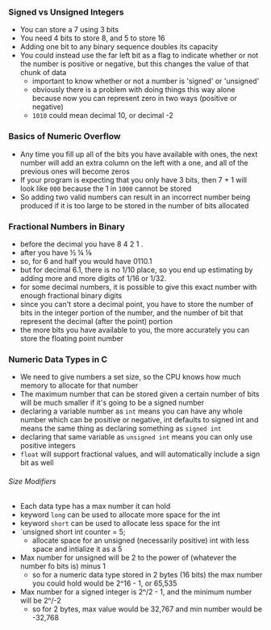 ### Signed vs Unsigned Integers
- You can store a 7 using 3 bits
- You need 4 bits to store 8, and 5 to store 16
- Adding one bit to any binary sequence doubles its capacity
- You could instead use the far left bit as a flag to indicate whether or not the number is positive or negative, but this changes the value of that chunk of data
  - important to know whether or not a number is 'signed' or 'unsigned'
  - obviously there is a problem with doing things this way alone because now you can represent zero in two ways (positive or negative)
  - `1010` could mean decimal 10, or decimal -2

### Basics of Numeric Overflow
- Any time you fill up all of the bits you have available with ones, the next number will add an extra column on the left with a one, and all of the previous ones will become zeros
- If your program is expecting that you only have 3 bits, then 7 + 1 will look like `000` because the 1 in `1000` cannot be stored
- So adding two valid numbers can result in an incorrect number being produced if it is too large to be stored in the number of bits allocated

### Fractional Numbers in Binary
- before the decimal you have 8 4 2 1 .
- after you have ½ ¼ ⅛
- so, for 6 and half you would have 0110.1
- but for decimal 6.1, there is no 1/10 place, so you end up estimating by adding more and more digits of 1/16 or 1/32.
- for some decimal numbers, it is possible to give this exact number with enough fractional binary digits
- since you can't store a decimal point, you have to store the number of bits in the integer portion of the number, and the number of bit that represent the decimal (after the point) portion
- the more bits you have available to you, the more accurately you can store the floating point number

### Numeric Data Types in C
- We need to give numbers a set size, so the CPU knows how much memory to allocate for that number
- The maximum number that can be stored given a certain number of bits will be much smaller if it's going to be a signed number
- declaring a variable number as `int` means you can have any whole number which can be positive or negative, int defaults to signed int and means the same thing as declaring something as `signed int`
- declaring that same variable as `unsigned int` means you can only use positive integers
- `float` will support fractional values, and will automatically include a sign bit as well

###### Size Modifiers   
- Each data type has a max number it can hold
- keyword `long` can be used to allocate more space for the int
- keyword `short` can be used to allocate less space for the int
- `unsigned short int counter = 5;
  - allocate space for an unsigned (necessarily positive) int with less space and intialize it as a 5
- Max number for unsigned will be 2 to the power of (whatever the number fo bits is) minus 1
  - so for a numeric data type stored in 2 bytes (16 bits) the max number you could hold would be 2^16 - 1, or 65,535
- Max number for a signed integer is 2ⁿ/2 - 1, and the minimum number will be 2ⁿ/-2
  - so for 2 bytes, max value would be 32,767 and min number would be -32,768  